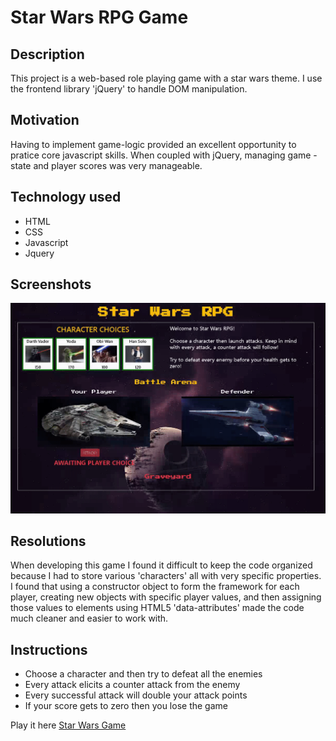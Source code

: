 # Star Wars RPG Game

## Description
This project is a web-based role playing game with a star wars theme. I use the frontend library 'jQuery' to handle DOM manipulation.

## Motivation
Having to implement game-logic provided an excellent opportunity to pratice core javascript skills. When coupled with jQuery, managing game - state and player scores was very manageable. 

## Technology used
* HTML
* CSS
* Javascript
* Jquery

## Screenshots
![](./assets/images/starWarsGiphy.gif)

## Resolutions
When developing this game I found it difficult to keep the code organized because I had to store various 'characters' all with very specific properties. I found that using a constructor object to form the framework for each player, creating new objects with specific player values, and then assigning those values to elements using HTML5 'data-attributes' made the code much cleaner and easier to work with. 
 
## Instructions
* Choose a character and then try to defeat all the enemies
* Every attack elicits a counter attack from the enemy
* Every successful attack will double your attack points
* If your score gets to zero then you lose the game

Play it here [Star Wars Game](https://davidlapadula.github.io/unit-4-game/)

